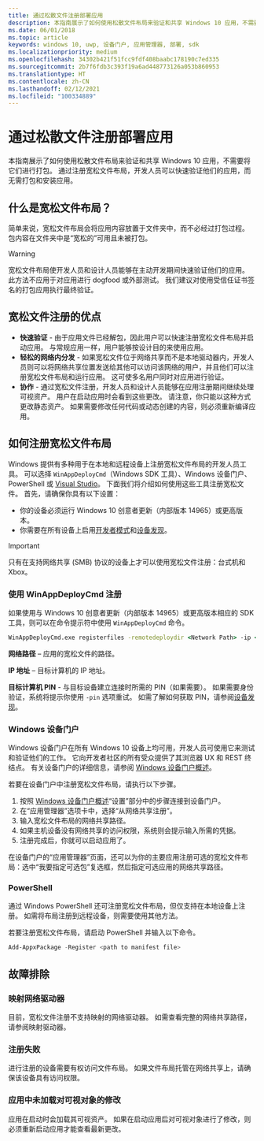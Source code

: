 ```yaml
---
title: 通过松散文件注册部署应用
description: 本指南展示了如何使用松散文件布局来验证和共享 Windows 10 应用，不需要将它们进行打包。
ms.date: 06/01/2018
ms.topic: article
keywords: windows 10, uwp, 设备门户, 应用管理器, 部署, sdk
ms.localizationpriority: medium
ms.openlocfilehash: 34302b421f51fcc9fdf408baabc178190c7ed335
ms.sourcegitcommit: 2b7f6fdb3c393f19a6ad448773126a053b860953
ms.translationtype: HT
ms.contentlocale: zh-CN
ms.lasthandoff: 02/12/2021
ms.locfileid: "100334889"
---
```

# <a name="deploy-an-app-through-loose-file-registration"></a>通过松散文件注册部署应用 

本指南展示了如何使用松散文件布局来验证和共享 Windows 10 应用，不需要将它们进行打包。 通过注册宽松文件布局，开发人员可以快速验证他们的应用，而无需打包和安装应用。 

## <a name="what-is-a-loose-file-layout"></a>什么是宽松文件布局？

简单来说，宽松文件布局会将应用内容放置于文件夹中，而不必经过打包过程。 包内容在文件夹中是“宽松的”可用且未被打包。 

> [!WARNING]
> 宽松文件布局使开发人员和设计人员能够在主动开发期间快速验证他们的应用。 此方法不应用于对应用进行 dogfood 或外部测试。 我们建议对使用受信任证书签名的打包应用执行最终验证。 

## <a name="advantages-of-loose-file-registration"></a>宽松文件注册的优点

- **快速验证** - 由于应用文件已经解包，因此用户可以快速注册宽松文件布局并启动应用。 与常规应用一样，用户能够按设计目的来使用应用。 
- **轻松的网络内分发** - 如果宽松文件位于网络共享而不是本地驱动器内，开发人员则可以将网络共享位置发送给其他可以访问该网络的用户，并且他们可以注册宽松文件布局和运行应用。 这可使多名用户同时对应用进行验证。 
- **协作** - 通过宽松文件注册，开发人员和设计人员能够在应用注册期间继续处理可视资产。 用户在启动应用时会看到这些更改。 请注意，你只能以这种方式更改静态资产。 如果需要修改任何代码或动态创建的内容，则必须重新编译应用。

## <a name="how-to-register-a-loose-file-layout"></a>如何注册宽松文件布局

Windows 提供有多种用于在本地和远程设备上注册宽松文件布局的开发人员工具。 可以选择 `WinAppDeployCmd`（Windows SDK 工具）、Windows 设备门户、PowerShell 或 [Visual Studio](./deploying-and-debugging-uwp-apps.md#register-layout-from-network)。 下面我们将介绍如何使用这些工具注册宽松文件。 首先，请确保你具有以下设置：

- 你的设备必须运行 Windows 10 创意者更新（内部版本 14965）或更高版本。
- 你需要在所有设备上启用[开发者模式](/windows/apps/get-started/enable-your-device-for-development)和[设备发现](/windows/apps/get-started/enable-your-device-for-development#device-discovery)。

> [!IMPORTANT]
> 只有在支持网络共享 (SMB) 协议的设备上才可以使用宽松文件注册：台式机和 Xbox。 

### <a name="register-with-winappdeploycmd"></a>使用 WinAppDeployCmd 注册

如果使用与 Windows 10 创意者更新（内部版本 14965）或更高版本相应的 SDK 工具，则可以在命令提示符中使用 `WinAppDeployCmd` 命令。

```cmd
WinAppDeployCmd.exe registerfiles -remotedeploydir <Network Path> -ip <IP Address> -pin <target machine PIN>
```

**网络路径** – 应用的宽松文件的路径。

**IP 地址** – 目标计算机的 IP 地址。

**目标计算机 PIN** - 与目标设备建立连接时所需的 PIN（如果需要）。 如果需要身份验证，系统将提示你使用 `-pin` 选项重试。 如需了解如何获取 PIN，请参阅[设备发现](/windows/apps/get-started/enable-your-device-for-development#device-discovery)。

### <a name="windows-device-portal"></a>Windows 设备门户

Windows 设备门户在所有 Windows 10 设备上均可用，开发人员可使用它来测试和验证他们的工作。 它向开发者社区的所有受众提供了其浏览器 UX 和 REST 终结点。 有关设备门户的详细信息，请参阅 [Windows 设备门户概述](device-portal.md)。

若要在设备门户中注册宽松文件布局，请执行以下步骤。

1. 按照 [Windows 设备门户概述](device-portal.md)“设置”部分中的步骤连接到设备门户。
1. 在“应用管理器”选项卡中，选择“从网络共享注册”。
1. 输入宽松文件布局的网络共享路径。 
1. 如果主机设备没有网络共享的访问权限，系统则会提示输入所需的凭据。
1. 注册完成后，你就可以启动应用了。

在设备门户的“应用管理器”页面，还可以为你的主要应用注册可选的宽松文件布局：选中“我要指定可选包”复选框，然后指定可选应用的网络共享路径。 

### <a name="powershell"></a>PowerShell 

通过 Windows PowerShell 还可注册宽松文件布局，但仅支持在本地设备上注册。 如需将布局注册到远程设备，则需要使用其他方法。 

若要注册宽松文件布局，请启动 PowerShell 并输入以下命令。

```PowerShell
Add-AppxPackage -Register <path to manifest file>
```

## <a name="troubleshooting"></a>故障排除

### <a name="mapped-network-drives"></a>映射网络驱动器
目前，宽松文件注册不支持映射的网络驱动器。 如需查看完整的网络共享路径，请参阅映射驱动器。

### <a name="registration-failure"></a>注册失败
进行注册的设备需要有权访问文件布局。 如果文件布局托管在网络共享上，请确保该设备具有访问权限。 

### <a name="modifications-to-visual-assets-arent-being-loaded-in-the-app"></a>应用中未加载对可视对象的修改 
应用在启动时会加载其可视资产。 如果在启动应用后对可视对象进行了修改，则必须重新启动应用才能查看最新更改。
